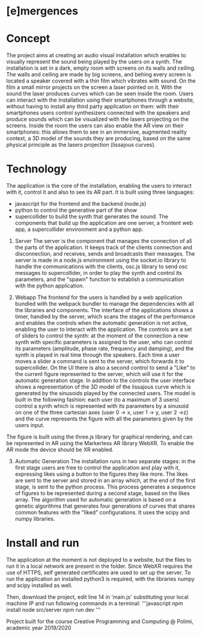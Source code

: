 # [e]mergences

# Concept 
The project aims at creating an audio visual installation which enables to visually represent the sound being played by the users on a synth. 
The installation is set in a dark, empty room with screens on its walls and ceiling. The walls and ceiling are made by big screens, and behing every screen is located a speaker covered with a thin film which vibrates with sound. On the film a small mirror projects on the screen a laser pointed on it. With the sound the laser produces curves which can be seen inside the room.
Users can interact with the installation using their smartphones through a website, without having to install any third party application on them: with their smartphones users control synthesizers connected with the speakers and produce sounds which can be visualized with the lasers projecting on the screens.
Inside the room the users can also enable the AR view on their smartphones: this allows them to see in an immersive, augmented reality context, a 3D model of the sounds they are producing, based on the same physical principle as the lasers projection (lissajous curves).

# Technology
The application is the core of the installation, enabling the users to interact with it, control it and also to see its AR part. 
It is built using three languages: 
- javascript for the frontend and the backend (node.js)
- python to control the generative part of the show
- supercollider to build the synth that generates the sound.
The components that build up the application are one server, a frontent web app, a supercollider environment and a python app.

1. Server
The server is the component that manages the connection of all the parts of the application. It keeps track of the clients connection and disconnection, and receives, sends and broadcasts their messages. The server is made in a node.js environment using the socket.io library to handle the communications with the clients, osc.js library to send osc messages to supercollider, in order to play the synth and control its parameters, and the "spawn" function to establish a communication with the python application.

2. Webapp
The frontend for the users is handled by a web application bundled with the webpack bundler to manage the dependencies with all the libraries and components. The interface of the applications shows a timer, handled by the server, which scans the stages of the performance and enables the controls when the automatic generation is not active, enabling the user to interact with the application. The controls are a set of sliders to control the synth: at the moment of the connection a new synth with specific parameters is assigned to the user, who can control its parameters (amplitude, phase rate, frequency and damping), and the synth is played in real time through the speakers. Each time a user moves a slider a command is sent to the server, which forwards it to supercollider. On the UI there is also a second control to send a "Like" to the current figure represented to the server, which will use it for the automatic generation stage. In addition to the controls the user interface shows a representation of the 3D model of the lissajous curve which is generated by the sinusoids played by the connected users. The model is built in the following fashion: each user (to a maximum of 3 users) control a synth which is represented with its parameters by a sinusoid on one of the three cartesian axes (user 0 -> x, user 1 -> y, user 2 ->z) and the curve represents the figure with all the parameters given by the users input.

The figure is built using the three.js library for graphical rendering, and can be represented in AR using the Markerless AR library WebXR. To enable the AR mode the device should be XR enabled.

3. Automatic Generation
The installation runs in two separate stages: in the first stage users are free to control the application and play with it, expressing likes using a button to the figures they like more. The likes are sent to the server and stored in an array which, at the end of the first stage, is sent to the python process. This process generates a sequence of figures to be represented during a second stage, based on the likes array. The algorithm used for automatic generation is based on a genetic algorithms that generates four generations of curves that shares common features with the "liked" configurations. It uses the scipy and numpy libraries.

# Install and run 
The application at the moment is not deployed to a website, but the files to run it in a local network are present in the folder. Since WebXR requires the use of HTTPS, self generated certificates are used to set up the server. To run the application an installed python3 is required, with the libraries numpy and scipy installed as well. 

Then, download the project, edit line 14 in 'main.js' substituting your local machine IP and run following commands in a terminal:
'''javascript
npm install
node src/server
npm run dev
'''

Project built for the course Creative Programming and Computing @ Polimi, academic year 2019/2020